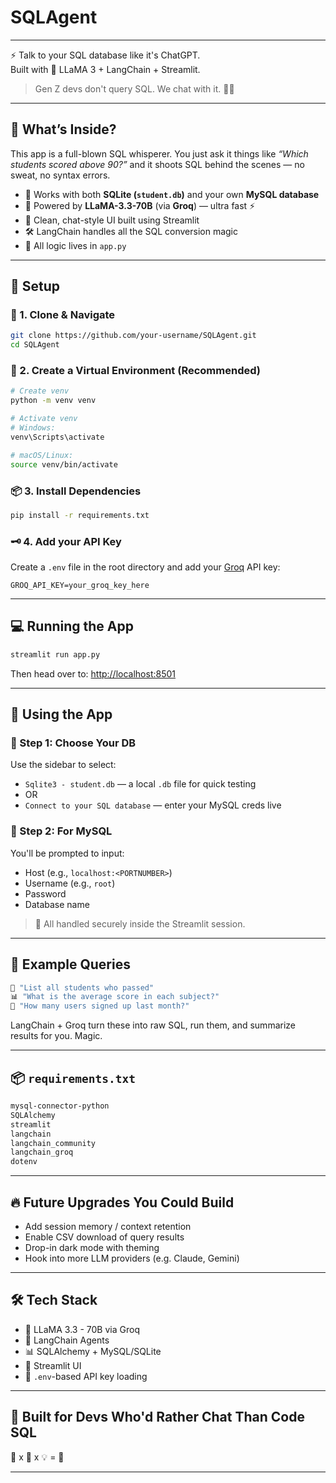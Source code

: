 # SQLAgent

---

⚡ Talk to your SQL database like it's ChatGPT.  
Built with 🦙 LLaMA 3 + LangChain + Streamlit.  

> Gen Z devs don't query SQL. We chat with it. 🤖💬

---

## 🚀 What’s Inside?

This app is a full-blown SQL whisperer. You just ask it things like _“Which students scored above 90?”_ and it shoots SQL behind the scenes — no sweat, no syntax errors.

- 💾 Works with both **SQLite (`student.db`)** and your own **MySQL database**
- 🧠 Powered by **LLaMA-3.3-70B** (via **Groq**) — ultra fast ⚡
- 🎨 Clean, chat-style UI built using Streamlit
- 🛠️ LangChain handles all the SQL conversion magic
- 📂 All logic lives in `app.py`

---

## 🧠 Setup

### 📁 1. Clone & Navigate
```bash
git clone https://github.com/your-username/SQLAgent.git
cd SQLAgent
```

### 🐍 2. Create a Virtual Environment (Recommended)
```bash
# Create venv
python -m venv venv

# Activate venv
# Windows:
venv\Scripts\activate

# macOS/Linux:
source venv/bin/activate
```

### 📦 3. Install Dependencies
```bash
pip install -r requirements.txt
```

### 🗝️ 4. Add your API Key
Create a `.env` file in the root directory and add your [Groq](https://console.groq.com/) API key:
```env
GROQ_API_KEY=your_groq_key_here
```

---

## 💻 Running the App

```bash
streamlit run app.py
```

Then head over to: [http://localhost:8501](http://localhost:8501)

---

## 📐 Using the App

### 🧩 Step 1: Choose Your DB

Use the sidebar to select:
- `Sqlite3 - student.db` — a local `.db` file for quick testing
- OR
- `Connect to your SQL database` — enter your MySQL creds live

### 🔌 Step 2: For MySQL
You'll be prompted to input:
- Host (e.g., `localhost:<PORTNUMBER>`)
- Username (e.g., `root`)
- Password
- Database name

> 🧠 All handled securely inside the Streamlit session.

---

## 📝 Example Queries

```bash
🧠 "List all students who passed"
📊 "What is the average score in each subject?"
📅 "How many users signed up last month?"
```

LangChain + Groq turn these into raw SQL, run them, and summarize results for you. Magic.

---

## 📦 `requirements.txt`

```txt
mysql-connector-python
SQLAlchemy
streamlit
langchain
langchain_community
langchain_groq
dotenv
```

---

## 🔥 Future Upgrades You Could Build

- Add session memory / context retention
- Enable CSV download of query results
- Drop-in dark mode with theming
- Hook into more LLM providers (e.g. Claude, Gemini)

---

## 🛠️ Tech Stack

- 🧠 LLaMA 3.3 - 70B via Groq
- 🔗 LangChain Agents
- 📊 SQLAlchemy + MySQL/SQLite
- 🎨 Streamlit UI
- 🔐 `.env`-based API key loading

---

## 👾 Built for Devs Who'd Rather Chat Than Code SQL

🦙 x 💬 x 💡 = 🧠

---
